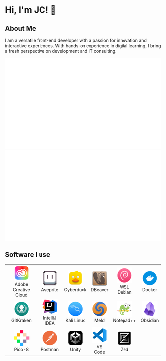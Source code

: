 # Hi, I'm JC! 👋

## About Me
I am a versatile front-end developer with a passion for innovation and interactive experiences. With hands-on experience in digital learning, I bring a fresh perspective on development and IT consulting.

![](https://raw.githubusercontent.com/realjck/github-stats/master/generated/languages.svg#gh-dark-mode-only)
![](https://raw.githubusercontent.com/realjck/github-stats/master/generated/languages.svg#gh-light-mode-only)

## Software I use

<table>
  <tr>
    <td align="center">
      <a href="https://www.adobe.com/creativecloud.html" target="_blank">
        <img src="icons/adobe.png" width="50">
      </a><br>Adobe Creative Cloud
    </td>
    <td align="center">
      <a href="https://www.aseprite.org/" target="_blank">
        <img src="icons/aseprite.png" width="50">
      </a><br>Aseprite
    </td>
    <td align="center">
      <a href="https://cyberduck.io/" target="_blank">
        <img src="icons/cyberduck.png" width="50">
      </a><br>Cyberduck
    </td>
    <td align="center">
      <a href="https://dbeaver.io/" target="_blank">
        <img src="icons/dbeaver.png" width="50">
      </a><br>DBeaver
    </td>
    <td align="center">
      <a href="https://www.debian.org/" target="_blank">
        <img src="icons/debian.png" width="50">
      </a><br>WSL Debian
    </td>
    <td align="center">
      <a href="https://www.docker.com/" target="_blank">
        <img src="icons/docker.png" width="50">
      </a><br>Docker
    </td>
  </tr>
  <tr>
    <td align="center">
      <a href="https://www.gitkraken.com/" target="_blank">
        <img src="icons/gitkraken.png" width="50">
      </a><br>GitKraken
    </td>
    <td align="center">
      <a href="https://www.jetbrains.com/idea/" target="_blank">
        <img src="icons/intellij.png" width="50">
      </a><br>IntelliJ IDEA
    </td>
    <td align="center">
      <a href="https://www.kali.org/" target="_blank">
        <img src="icons/kali.png" width="50">
      </a><br>Kali Linux
    </td>
    <td align="center">
      <a href="https://meldmerge.org/" target="_blank">
        <img src="icons/meld.png" width="50">
      </a><br>Meld
    </td>
    <td align="center">
      <a href="https://notepad-plus-plus.org/" target="_blank">
        <img src="icons/notepad++.png" width="50">
      </a><br>Notepad++
    </td>
    <td align="center">
      <a href="https://obsidian.md/" target="_blank">
        <img src="icons/obsidian.png" width="50">
      </a><br>Obsidian
    </td>
  </tr>
  <tr>
    <td align="center">
      <a href="https://www.lexaloffle.com/pico-8.php" target="_blank">
        <img src="icons/pico8.png" width="50">
      </a><br>Pico-8
    </td>
    <td align="center">
      <a href="https://www.postman.com/" target="_blank">
        <img src="icons/postman.png" width="50">
      </a><br>Postman
    </td>
    <td align="center">
      <a href="https://unity.com/" target="_blank">
        <img src="icons/unity.png" width="50">
      </a><br>Unity
    </td>
    <td align="center">
      <a href="https://code.visualstudio.com/" target="_blank">
        <img src="icons/vscode.png" width="50">
      </a><br>VS Code
    </td>
    <td align="center">
      <a href="https://zed.dev/" target="_blank">
        <img src="icons/zed.png" width="50">
      </a><br>Zed
    </td>
  </tr>
</table>

